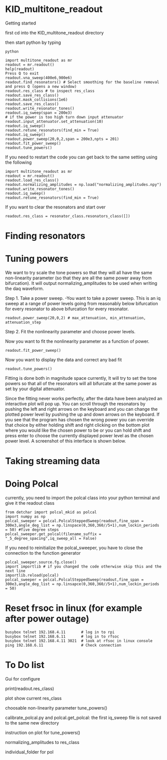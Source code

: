 # KID_multitone_readout

Getting started

first cd into the KID_multitone_readout directory

then start python by typing 
```
python

import multitone_readout as mr
readout = mr.readout()
help(readout)
Press Q to exit
readout.vna_sweep(400e6,900e6)
readout.find_resonators() # Select smoothing for the baseline removal and press Q (opens a new window)
readout.res_class # to inspect res_class
readout.save_res_class()
readout.mask_collisions(1e6)
readout.save_res_class()
readout.write_resonator_tones()
readout.iq_sweep(span = 200e3)
# if the power is too high turn down input attenuator
readout.input_attenuator.set_attenuation(10)
readout.iq_sweep()
readout.retune_resonators(find_min = True)
readout.iq_sweep()
readout.power_sweep(20,0,2,span = 200e3,npts = 201)
readout.fit_power_sweep()
readout.tune_powers()
```


If you need to restart the code you can get back to the same setting using the following
```
import multitone_readout as mr
readout = mr.readout()
readout.load_res_class()
readout.normalizing_amplitudes = np.load("normalizing_amplitudes.npy")
readout.write_resonator_tones()
readout.iq_sweep()
readout.retune_resonators(find_min = True)
```

If you want to clear the resonators and start over 
```
readout.res_class = resonator_class.resonators_class([])
```


# Finding resonators

# Tuning powers

We want to try scale the tone powers so that they will all have the same non-linearity parameter (so that they are all the same power away from bifurcation). 
It will output normalizing_amplitudes to be used when writing the daq waveform. 

Step 1. Take a power sweep. -You want to take a power sweep. This is an iq sweep at a range of power levels going from reasonably below bifurcation for every resonator to above bifurcation for every resonator.

```
readout.power_sweep(20,0,2) # max_attenuation, min_attenuation, attenuation_step
```

Step 2. Fit the nonlinearity parameter and choose power levels.

Now you want to fit the nonlinearity parameter as a function of power.

```
readout.fit_power_sweep() 
```
Now you want to display the data and correct any bad fit

```
readout.tune_powers()
```


Fitting is done both in magnitude space currently, It will try to set the tone powers so that all of the resonators will all bifurcate at the same power as set by your digital attenuator.

Since the fitting never works perfectly, after the data have been analyzed an interactive plot will pop up. You can scroll through the resonators by pushing the left and right arrows on the keyboard and you can change the plotted power level by pushing the up and down arrows on the keyboard. If you see that the program has chosen the wrong power you can override that choice by either holding shift and right clicking on the bottom plot where you would like the chosen power to be or you can hold shift and press enter to choose the currently displayed power level as the chosen power level. A screenshot of this interface is shown below.


# Taking streaming data

# Doing Polcal
currently, you need to import the polcal class into your python terminal and give it the readout class


```
from detchar import polcal_mkid as polcal
import numpy as np
polcal_sweeper = polcal.PolcalSteppedSweep(readout,fine_span = 300e3,angle_deg_list = np.linspace(0,360,360//5+1),num_lockin_periods = 50) #five degree steps
polcal_sweeper.get_polcal(filename_suffix = "_5_degree_spacing",iq_sweep_all = False)
```

If you need to reinitialize the polcal_sweeper, you have to close the connection to the function generator
```
polcal_sweeper.source.fg.close()
import importlib # if you changed the code otherwise skip this and the next line
importlib.reload(polcal)
polcal_sweeper = polcal.PolcalSteppedSweep(readout,fine_span = 300e3,angle_deg_list = np.linsapce(0,360,360//5+1),num_lockin_periods = 50)
```


# Reset frsoc in linux (for example after power outage) 
```
busybox telnet 192.168.4.11       # log in to rpi
busybox telnet 192.168.6.11       # log in to rfsoc 
busybox telnet 192.168.4.11 3021  # look at rfsoc in linux console
ping 192.168.6.11                 # Check connection 
```

# To Do list
Gui for configure

print(readout.res_class)

plot show current res_class

choosable non-linearity parameter tune_powers()

calibrate_polcal.py and polcal.get_polcal: the first iq_sweep file is not saved to the same new directory 

instruction on plot for tune_powers()

normalizing_amplitudes to res_class

individual_folder for pol

